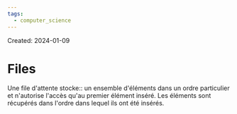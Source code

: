 ```yaml
---
tags:
  - computer_science
---
```

Created: 2024-01-09

# Files
Une file d'attente stocke:: un ensemble d'éléments dans un ordre particulier et n'autorise l'accès qu'au premier élément inséré. Les éléments sont récupérés dans l'ordre dans lequel ils ont été insérés.
<!--SR:!2024-01-12,3,250-->